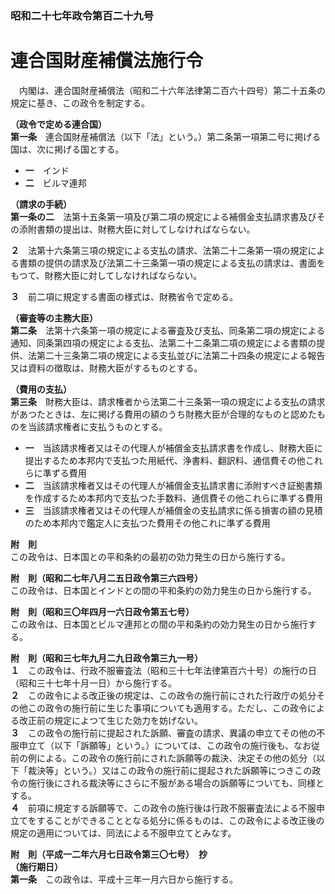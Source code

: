 ### 昭和二十七年政令第百二十九号  
# 連合国財産補償法施行令  
　内閣は、連合国財産補償法（昭和二十六年法律第二百六十四号）第二十五条の規定に基き、この政令を制定する。  
  
**（政令で定める連合国）**  
**第一条**　連合国財産補償法（以下「法」という。）第二条第一項第二号に掲げる国は、次に掲げる国とする。  
* **一**　インド  
* **二**　ビルマ連邦  
  
**（請求の手続）**  
**第一条の二**　法第十五条第一項及び第二項の規定による補償金支払請求書及びその添附書類の提出は、財務大臣に対してしなければならない。  
  
**２**　法第十六条第三項の規定による支払の請求、法第二十二条第一項の規定による書類の提供の請求及び法第二十三条第一項の規定による支払の請求は、書面をもつて、財務大臣に対してしなければならない。  
  
**３**　前二項に規定する書面の様式は、財務省令で定める。  
  
**（審査等の主務大臣）**  
**第二条**　法第十六条第一項の規定による審査及び支払、同条第二項の規定による通知、同条第四項の規定による支払、法第二十二条第二項の規定による書類の提供、法第二十三条第二項の規定による支払並びに法第二十四条の規定による報告又は資料の徴取は、財務大臣がするものとする。  
  
**（費用の支払）**  
**第三条**　財務大臣は、請求権者から法第二十三条第一項の規定による支払の請求があつたときは、左に掲げる費用の額のうち財務大臣が合理的なものと認めたものを当該請求権者に支払うものとする。  
* **一**　当該請求権者又はその代理人が補償金支払請求書を作成し、財務大臣に提出するため本邦内で支払つた用紙代、浄書料、翻訳料、通信費その他これらに準ずる費用  
* **二**　当該請求権者又はその代理人が補償金支払請求書に添附すべき証拠書類を作成するため本邦内で支払つた手数料、通信費その他これらに準ずる費用  
* **三**　当該請求権者又はその代理人が補償金の支払請求に係る損害の額の見積のため本邦内で鑑定人に支払つた費用その他これに準ずる費用  
  
**附　則**  
この政令は、日本国との平和条約の最初の効力発生の日から施行する。  
  
**附　則（昭和二七年八月二五日政令第三六四号）**  
この政令は、日本国とインドとの間の平和条約の効力発生の日から施行する。  
  
**附　則（昭和三〇年四月一六日政令第五七号）**  
この政令は、日本国とビルマ連邦との間の平和条約の効力発生の日から施行する。  
  
**附　則（昭和三七年九月二九日政令第三九一号）**  
**１**　この政令は、行政不服審査法（昭和三十七年法律第百六十号）の施行の日（昭和三十七年十月一日）から施行する。  
**２**　この政令による改正後の規定は、この政令の施行前にされた行政庁の処分その他この政令の施行前に生じた事項についても適用する。ただし、この政令による改正前の規定によつて生じた効力を妨げない。  
**３**　この政令の施行前に提起された訴願、審査の請求、異議の申立てその他の不服申立て（以下「訴願等」という。）については、この政令の施行後も、なお従前の例による。この政令の施行前にされた訴願等の裁決、決定その他の処分（以下「裁決等」という。）又はこの政令の施行前に提起された訴願等につきこの政令の施行後にされる裁決等にさらに不服がある場合の訴願等についても、同様とする。  
**４**　前項に規定する訴願等で、この政令の施行後は行政不服審査法による不服申立てをすることができることとなる処分に係るものは、この政令による改正後の規定の適用については、同法による不服申立てとみなす。  
  
**附　則（平成一二年六月七日政令第三〇七号）　抄**  
**（施行期日）**  
**第一条**　この政令は、平成十三年一月六日から施行する。  
  
